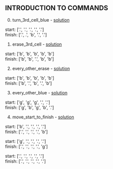 ## INTRODUCTION TO COMMANDS

0. turn_3rd_cell_blue - [solution](/challenges/solutions/turn_3rd_cell_blue.js)

  start:  ['.', '.', '.', '.', '.']<br>
  finish: ['.', .', 'b', '.', '.']<br>

1. erase_3rd_cell - [solution](/challenges/solutions/erase_3rd_cell.js)

  start:  ['b', 'b', 'b', 'b', 'b']<br>
  finish: ['b', 'b', '.', 'b', 'b']<br>

2. every_other_erase - [solution](/challenges/solutions/every_other_erase.js)

  start:  ['b', 'b', 'b', 'b', 'b']<br>
  finish: ['b', '.', 'b', '.', 'b']<br>

3. every_other_blue - [solution](/challenges/solutions/every_other_blue.js)

  start:  ['g', 'g', 'g', '.', '.']<br>
  finish: ['g', 'b', 'g', 'b', '.']<br>

4. move_start_to_finish - [solution](/challenges/solutions/move_start_to_finish.js)

  start:  ['b', '.', '.', '.', '.']<br>
  finish: ['.', '.', '.', '.', 'b']<br>

  start:  ['g', '.', '.', '.', '.']<br>
  finish: ['.', '.', '.', '.', 'g']<br>

  start:  ['.', '.', '.', '.', '.']<br>
  finish: ['.', '.', '.', '.', '.']<br>
